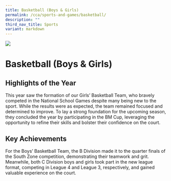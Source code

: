 ```yaml
---
title: Basketball (Boys & Girls)
permalink: /cca/sports-and-games/basketball/
description: ""
third_nav_title: Sports
variant: markdown
---
```

![](/images/CCA/basketball1.png)

Basketball (Boys & Girls)
==========


**Highlights of the Year**
-------------------------------

This year saw the formation of our Girls’ Basketball Team, who bravely competed in the National School Games despite many being new to the sport. While the results were as expected, the team remained focused and determined to improve. To lay a strong foundation for the upcoming season, they concluded the year by participating in the BM Cup, leveraging the opportunity to refine their skills and bolster their confidence on the court.

**Key Achievements**
----------

For the Boys’ Basketball Team, the B Division made it to the quarter finals of the South Zone competition, demonstrating their teamwork and grit. Meanwhile, both C Division boys and girls took part in the new league format, competing in League 4 and League 3, respectively, and gained valuable experience on the court.


